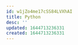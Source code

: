 ```yaml
---
id: w1jZo4me17cSS84LVXhAI
title: Python
desc: ''
updated: 1644713236331
created: 1644713236331
---
```


